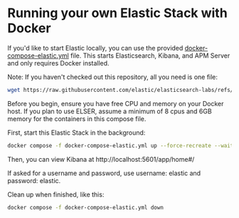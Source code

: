 # Running your own Elastic Stack with Docker

If you'd like to start Elastic locally, you can use the provided
[docker-compose-elastic.yml](docker-compose-elastic.yml) file. This starts
Elasticsearch, Kibana, and APM Server and only requires Docker installed.

Note: If you haven't checked out this repository, all you need is one file:
```bash
wget https://raw.githubusercontent.com/elastic/elasticsearch-labs/refs/heads/main/docker/docker-compose-elastic.yml
```

Before you begin, ensure you have free CPU and memory on your Docker host. If
you plan to use ELSER, assume a minimum of 8 cpus and 6GB memory for the
containers in this compose file.

First, start this Elastic Stack in the background:
```bash
docker compose -f docker-compose-elastic.yml up --force-recreate --wait -d
```

Then, you can view Kibana at http://localhost:5601/app/home#/

If asked for a username and password, use username: elastic and password: elastic.

Clean up when finished, like this:
```bash
docker compose -f docker-compose-elastic.yml down
```
